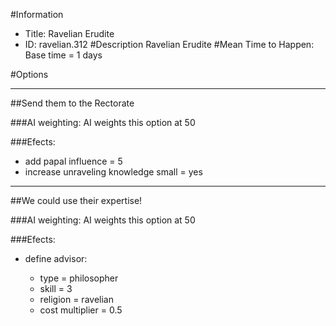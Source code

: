 #Information
 - Title: Ravelian Erudite
 - ID: ravelian.312
#Description
Ravelian Erudite
#Mean Time to Happen:
Base time = 1 days

#Options

___
##Send them to the Rectorate

###AI weighting:
AI weights this option at 50


###Efects:<ul><li>add papal influence = 5</li><li>increase unraveling knowledge small = yes</li></ul>

___
##We could use their expertise!

###AI weighting:
AI weights this option at 50


###Efects:<ul><li>define advisor:</li><ul><li>type = philosopher</li><li>skill = 3</li><li>religion = ravelian</li><li>cost multiplier = 0.5</li></ul></ul>
